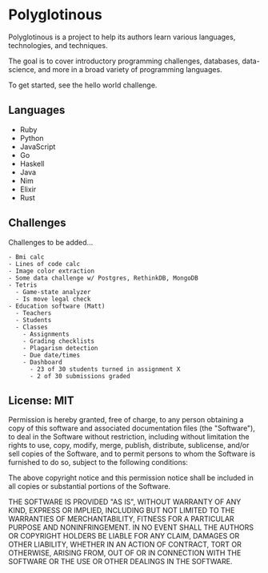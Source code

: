 # Polyglotinous

Polyglotinous is a project to help its authors learn various languages, technologies, and techniques.

The goal is to cover introductory programming challenges, databases, data-science, and more in a broad variety of programming languages.

To get started, see the hello world challenge.

## Languages

- Ruby
- Python
- JavaScript
- Go
- Haskell
- Java
- Nim
- Elixir
- Rust

## Challenges

Challenges to be added...

    - Bmi calc
    - Lines of code calc
    - Image color extraction
    - Some data challenge w/ Postgres, RethinkDB, MongoDB
    - Tetris
      - Game-state analyzer
      - Is move legal check
    - Education software (Matt)
      - Teachers
      - Students
      - Classes
        - Assignments
        - Grading checklists
        - Plagarism detection
        - Due date/times
        - Dashboard
          - 23 of 30 students turned in assignment X
          - 2 of 30 submissions graded

## License: MIT

Permission is hereby granted, free of charge, to any person obtaining a copy of this software and associated documentation files (the "Software"), to deal in the Software without restriction, including without limitation the rights to use, copy, modify, merge, publish, distribute, sublicense, and/or sell copies of the Software, and to permit persons to whom the Software is furnished to do so, subject to the following conditions:

The above copyright notice and this permission notice shall be included in all copies or substantial portions of the Software.

THE SOFTWARE IS PROVIDED "AS IS", WITHOUT WARRANTY OF ANY KIND, EXPRESS OR IMPLIED, INCLUDING BUT NOT LIMITED TO THE WARRANTIES OF MERCHANTABILITY, FITNESS FOR A PARTICULAR PURPOSE AND NONINFRINGEMENT. IN NO EVENT SHALL THE AUTHORS OR COPYRIGHT HOLDERS BE LIABLE FOR ANY CLAIM, DAMAGES OR OTHER LIABILITY, WHETHER IN AN ACTION OF CONTRACT, TORT OR OTHERWISE, ARISING FROM, OUT OF OR IN CONNECTION WITH THE SOFTWARE OR THE USE OR OTHER DEALINGS IN THE SOFTWARE.